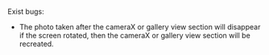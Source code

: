 Exist bugs:

- The photo taken after the cameraX or gallery view section will disappear if the screen rotated, then the cameraX or gallery view section will be recreated.

